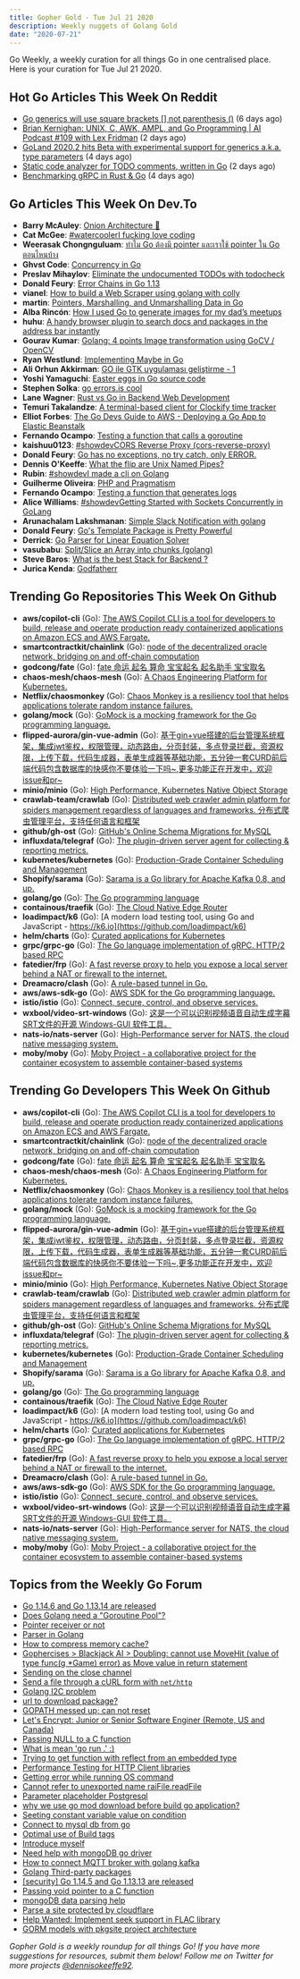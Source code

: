 ```yaml
---
title: Gopher Gold - Tue Jul 21 2020
description: Weekly nuggets of Golang Gold
date: "2020-07-21"
---
```


Go Weekly, a weekly curation for all things Go in one centralised place. Here is your curation for Tue Jul 21 2020.

## Hot Go Articles This Week On Reddit

- [Go generics will use square brackets [] not parenthesis ()](https://www.reddit.com/r/golang/comments/hrce8e/go_generics_will_use_square_brackets_not/) (6 days ago)
- [Brian Kernighan: UNIX, C, AWK, AMPL, and Go Programming | AI Podcast #109 with Lex Fridman](https://www.reddit.com/r/golang/comments/htwr7e/brian_kernighan_unix_c_awk_ampl_and_go/) (2 days ago)
- [GoLand 2020.2 hits Beta with experimental support for generics a.k.a. type parameters](https://www.reddit.com/r/golang/comments/hsgx4r/goland_20202_hits_beta_with_experimental_support/) (4 days ago)
- [Static code analyzer for TODO comments, written in Go](https://www.reddit.com/r/golang/comments/htkvik/static_code_analyzer_for_todo_comments_written_in/) (2 days ago)
- [Benchmarking gRPC in Rust & Go](https://www.reddit.com/r/golang/comments/hs7rp4/benchmarking_grpc_in_rust_go/) (4 days ago)

## Go Articles This Week On Dev.To

- **Barry McAuley**: [Onion Architecture 🧅](https://dev.to/barrymcauley/onion-architecture-3fgl)
- **Cat McGee**: [#watercoolerI fucking love coding](https://dev.to/catmcgeecode/i-fucking-love-coding-3fkk)
- **Weerasak Chongnguluam**: [ทำไม Go ต้องมี pointer และเราใช้ pointer ใน Go ตอนไหนบ้าง](https://dev.to/iporsut/go-pointer-pointer-go-3212)
- **Ghvst Code**: [Concurrency in Go](https://dev.to/ghvstcode/concurrency-in-go-39ig)
- **Preslav Mihaylov**: [Eliminate the undocumented TODOs with todocheck](https://dev.to/pmihaylov/eliminate-the-undocumented-todos-with-todocheck-2a16)
- **Donald Feury**: [Error Chains in Go 1.13](https://dev.to/dak425/error-chains-in-go-1-13-and)
- **vianel**: [How to build a Web Scraper using golang with colly](https://dev.to/vianeltxt/how-to-build-a-web-scraper-using-golang-with-colly-18lh)
- **martin**: [Pointers, Marshalling, and Unmarshalling Data in Go](https://dev.to/spindriftboi/pointers-marshalling-and-unmarshalling-data-in-go-2p39)
- **Alba Rincón**: [How I used Go to generate images for my dad’s meetups](https://dev.to/typeform/image-generation-in-go-3bpi)
- **huhu**: [A handy browser plugin to search docs and packages in the address bar instantly](https://dev.to/_huhuio/a-handy-browser-plugin-to-search-docs-and-packages-in-the-address-bar-instantly-56lm)
- **Gourav Kumar**: [Golang: 4 points Image transformation using GoCV / OpenCV](https://dev.to/gkumarau/golang-4-points-image-transformation-using-gocv-opencv-2lkb)
- **Ryan Westlund**: [Implementing Maybe in Go](https://dev.to/yujiri8/implementing-maybe-in-go-124l)
- **Ali Orhun Akkirman**: [GO ile GTK uygulaması geliştirme - 1](https://dev.to/aciklab/go-ile-gtk-uygulamasi-gelistirme-1-jp5)
- **Yoshi Yamaguchi**: [Easter eggs in Go source code](https://dev.to/ymotongpoo/easter-eggs-in-go-source-code-2l02)
- **Stephen Solka**: [go errors.is cool](https://dev.to/trashhalo/go-errors-is-cool-eng)
- **Lane Wagner**: [Rust vs Go in Backend Web Development](https://dev.to/wagslane/rust-vs-go-in-backend-web-development-1n6k)
- **Temuri Takalandze**: [A terminal-based client for Clockify time tracker](https://dev.to/abgeo/a-terminal-based-client-for-clockify-time-tracker-1f4k)
- **Elliot Forbes**: [The Go Devs Guide to AWS - Deploying a Go App to Elastic Beanstalk](https://dev.to/elliotforbes/the-go-devs-guide-to-aws-deploying-a-go-app-to-elastic-beanstalk-230l)
- **Fernando Ocampo**: [Testing a function that calls a goroutine](https://dev.to/fernandoocampo/testing-a-function-that-calls-a-goroutine-496k)
- **kaishuu0123**: [#showdevCORS Reverse Proxy (cors-reverse-proxy)](https://dev.to/kaishuu0123/cors-reverse-proxy-cors-reverse-proxy-7gd)
- **Donald Feury**: [Go has no exceptions, no try catch, only ERROR.](https://dev.to/dak425/go-has-no-exceptions-no-try-catch-only-error-33i9)
- **Dennis O'Keeffe**: [What the flip are Unix Named Pipes?](https://dev.to/okeeffed/what-the-flip-are-unix-named-pipes-48ja)
- **Rubin**: [#showdevI made a cli on Golang](https://dev.to/rubiin/i-made-my-first-cli-on-golang-2o73)
- **Guilherme Oliveira**: [PHP and Pragmatism](https://dev.to/gosantos/php-and-pragmatism-1kfl)
- **Fernando Ocampo**: [Testing a function that generates logs](https://dev.to/fernandoocampo/testing-a-function-that-generates-logs-1glk)
- **Alice Williams**: [#showdevGetting Started with Sockets Concurrently in GoLang](https://dev.to/alicewilliamstech/getting-started-with-sockets-in-golang-2j66)
- **Arunachalam Lakshmanan**: [Simple Slack Notification with golang](https://dev.to/arunx2/simple-slack-notification-with-golang-55i2)
- **Donald Feury**: [Go's Template Package is Pretty Powerful](https://dev.to/dak425/go-s-template-package-is-pretty-powerful-36dc)
- **Derrick**: [Go Parser for Linear Equation Solver](https://dev.to/dt3zr/go-parser-for-linear-equation-solver-oh6)
- **vasubabu**: [Split/Slice an Array into chunks (golang)](https://dev.to/jinagamvasubabu/split-array-into-chunks-in-golang-40n)
- **Steve Baros**: [What is the best Stack for Backend ?](https://dev.to/stevebaros/what-is-the-best-stack-for-backend-g3b)
- **Jurica Kenda**: [Godfatherr](https://dev.to/juricakenda/godfatherr-1bpj)

## Trending Go Repositories This Week On Github

- **aws/copilot-cli** (Go): [The AWS Copilot CLI is a tool for developers to build, release and operate production ready containerized applications on Amazon ECS and AWS Fargate.](https://github.com/aws/copilot-cli)
- **smartcontractkit/chainlink** (Go): [node of the decentralized oracle network, bridging on and off-chain computation](https://github.com/smartcontractkit/chainlink)
- **godcong/fate** (Go): [fate 命运 起名 算命 宝宝起名 起名助手 宝宝取名](https://github.com/godcong/fate)
- **chaos-mesh/chaos-mesh** (Go): [A Chaos Engineering Platform for Kubernetes.](https://github.com/chaos-mesh/chaos-mesh)
- **Netflix/chaosmonkey** (Go): [Chaos Monkey is a resiliency tool that helps applications tolerate random instance failures.](https://github.com/Netflix/chaosmonkey)
- **golang/mock** (Go): [GoMock is a mocking framework for the Go programming language.](https://github.com/golang/mock)
- **flipped-aurora/gin-vue-admin** (Go): [基于gin+vue搭建的后台管理系统框架，集成jwt鉴权，权限管理，动态路由，分页封装，多点登录拦截，资源权限，上传下载，代码生成器，表单生成器等基础功能，五分钟一套CURD前后端代码包含数据库的快感你不要体验一下吗~,更多功能正在开发中，欢迎issue和pr~](https://github.com/flipped-aurora/gin-vue-admin)
- **minio/minio** (Go): [High Performance, Kubernetes Native Object Storage](https://github.com/minio/minio)
- **crawlab-team/crawlab** (Go): [Distributed web crawler admin platform for spiders management regardless of languages and frameworks. 分布式爬虫管理平台，支持任何语言和框架](https://github.com/crawlab-team/crawlab)
- **github/gh-ost** (Go): [GitHub's Online Schema Migrations for MySQL](https://github.com/github/gh-ost)
- **influxdata/telegraf** (Go): [The plugin-driven server agent for collecting & reporting metrics.](https://github.com/influxdata/telegraf)
- **kubernetes/kubernetes** (Go): [Production-Grade Container Scheduling and Management](https://github.com/kubernetes/kubernetes)
- **Shopify/sarama** (Go): [Sarama is a Go library for Apache Kafka 0.8, and up.](https://github.com/Shopify/sarama)
- **golang/go** (Go): [The Go programming language](https://github.com/golang/go)
- **containous/traefik** (Go): [The Cloud Native Edge Router](https://github.com/containous/traefik)
- **loadimpact/k6** (Go): [A modern load testing tool, using Go and JavaScript - https://k6.io](https://github.com/loadimpact/k6)
- **helm/charts** (Go): [Curated applications for Kubernetes](https://github.com/helm/charts)
- **grpc/grpc-go** (Go): [The Go language implementation of gRPC. HTTP/2 based RPC](https://github.com/grpc/grpc-go)
- **fatedier/frp** (Go): [A fast reverse proxy to help you expose a local server behind a NAT or firewall to the internet.](https://github.com/fatedier/frp)
- **Dreamacro/clash** (Go): [A rule-based tunnel in Go.](https://github.com/Dreamacro/clash)
- **aws/aws-sdk-go** (Go): [AWS SDK for the Go programming language.](https://github.com/aws/aws-sdk-go)
- **istio/istio** (Go): [Connect, secure, control, and observe services.](https://github.com/istio/istio)
- **wxbool/video-srt-windows** (Go): [这是一个可以识别视频语音自动生成字幕SRT文件的开源 Windows-GUI 软件工具。](https://github.com/wxbool/video-srt-windows)
- **nats-io/nats-server** (Go): [High-Performance server for NATS, the cloud native messaging system.](https://github.com/nats-io/nats-server)
- **moby/moby** (Go): [Moby Project - a collaborative project for the container ecosystem to assemble container-based systems](https://github.com/moby/moby)

## Trending Go Developers This Week On Github

- **aws/copilot-cli** (Go): [The AWS Copilot CLI is a tool for developers to build, release and operate production ready containerized applications on Amazon ECS and AWS Fargate.](https://github.com/aws/copilot-cli)
- **smartcontractkit/chainlink** (Go): [node of the decentralized oracle network, bridging on and off-chain computation](https://github.com/smartcontractkit/chainlink)
- **godcong/fate** (Go): [fate 命运 起名 算命 宝宝起名 起名助手 宝宝取名](https://github.com/godcong/fate)
- **chaos-mesh/chaos-mesh** (Go): [A Chaos Engineering Platform for Kubernetes.](https://github.com/chaos-mesh/chaos-mesh)
- **Netflix/chaosmonkey** (Go): [Chaos Monkey is a resiliency tool that helps applications tolerate random instance failures.](https://github.com/Netflix/chaosmonkey)
- **golang/mock** (Go): [GoMock is a mocking framework for the Go programming language.](https://github.com/golang/mock)
- **flipped-aurora/gin-vue-admin** (Go): [基于gin+vue搭建的后台管理系统框架，集成jwt鉴权，权限管理，动态路由，分页封装，多点登录拦截，资源权限，上传下载，代码生成器，表单生成器等基础功能，五分钟一套CURD前后端代码包含数据库的快感你不要体验一下吗~,更多功能正在开发中，欢迎issue和pr~](https://github.com/flipped-aurora/gin-vue-admin)
- **minio/minio** (Go): [High Performance, Kubernetes Native Object Storage](https://github.com/minio/minio)
- **crawlab-team/crawlab** (Go): [Distributed web crawler admin platform for spiders management regardless of languages and frameworks. 分布式爬虫管理平台，支持任何语言和框架](https://github.com/crawlab-team/crawlab)
- **github/gh-ost** (Go): [GitHub's Online Schema Migrations for MySQL](https://github.com/github/gh-ost)
- **influxdata/telegraf** (Go): [The plugin-driven server agent for collecting & reporting metrics.](https://github.com/influxdata/telegraf)
- **kubernetes/kubernetes** (Go): [Production-Grade Container Scheduling and Management](https://github.com/kubernetes/kubernetes)
- **Shopify/sarama** (Go): [Sarama is a Go library for Apache Kafka 0.8, and up.](https://github.com/Shopify/sarama)
- **golang/go** (Go): [The Go programming language](https://github.com/golang/go)
- **containous/traefik** (Go): [The Cloud Native Edge Router](https://github.com/containous/traefik)
- **loadimpact/k6** (Go): [A modern load testing tool, using Go and JavaScript - https://k6.io](https://github.com/loadimpact/k6)
- **helm/charts** (Go): [Curated applications for Kubernetes](https://github.com/helm/charts)
- **grpc/grpc-go** (Go): [The Go language implementation of gRPC. HTTP/2 based RPC](https://github.com/grpc/grpc-go)
- **fatedier/frp** (Go): [A fast reverse proxy to help you expose a local server behind a NAT or firewall to the internet.](https://github.com/fatedier/frp)
- **Dreamacro/clash** (Go): [A rule-based tunnel in Go.](https://github.com/Dreamacro/clash)
- **aws/aws-sdk-go** (Go): [AWS SDK for the Go programming language.](https://github.com/aws/aws-sdk-go)
- **istio/istio** (Go): [Connect, secure, control, and observe services.](https://github.com/istio/istio)
- **wxbool/video-srt-windows** (Go): [这是一个可以识别视频语音自动生成字幕SRT文件的开源 Windows-GUI 软件工具。](https://github.com/wxbool/video-srt-windows)
- **nats-io/nats-server** (Go): [High-Performance server for NATS, the cloud native messaging system.](https://github.com/nats-io/nats-server)
- **moby/moby** (Go): [Moby Project - a collaborative project for the container ecosystem to assemble container-based systems](https://github.com/moby/moby)

## Topics from the Weekly Go Forum

- [Go 1.14.6 and Go 1.13.14 are released](https://forum.golangbridge.org/t/go-1-14-6-and-go-1-13-14-are-released/19795)
- [Does Golang need a "Goroutine Pool"?](https://forum.golangbridge.org/t/does-golang-need-a-goroutine-pool/19769)
- [Pointer receiver or not](https://forum.golangbridge.org/t/pointer-receiver-or-not/19826)
- [Parser in Golang](https://forum.golangbridge.org/t/parser-in-golang/19831)
- [How to compress memory cache?](https://forum.golangbridge.org/t/how-to-compress-memory-cache/19783)
- [Gophercises > Blackjack AI > Doubling: cannot use MoveHit (value of type func(g *Game) error) as Move value in return statement](https://forum.golangbridge.org/t/gophercises-blackjack-ai-doubling-cannot-use-movehit-value-of-type-func-g-game-error-as-move-value-in-return-statement/19749)
- [Sending on the close channel](https://forum.golangbridge.org/t/sending-on-the-close-channel/19762)
- [Send a file through a cURL form with `net/http`](https://forum.golangbridge.org/t/send-a-file-through-a-curl-form-with-net-http/19815)
- [Golang I2C problem](https://forum.golangbridge.org/t/golang-i2c-problem/19775)
- [url to download package?](https://forum.golangbridge.org/t/url-to-download-package/19811)
- [GOPATH messed up; can not reset](https://forum.golangbridge.org/t/gopath-messed-up-can-not-reset/19806)
- [Let's Encrypt: Junior or Senior Software Enginer (Remote, US and Canada)](https://forum.golangbridge.org/t/lets-encrypt-junior-or-senior-software-enginer-remote-us-and-canada/19758)
- [Passing NULL to a C function](https://forum.golangbridge.org/t/passing-null-to-a-c-function/19752)
- [What is mean 'go run .' :)](https://forum.golangbridge.org/t/what-is-mean-go-run/19827)
- [Trying to get function with reflect from an embedded type](https://forum.golangbridge.org/t/trying-to-get-function-with-reflect-from-an-embedded-type/19777)
- [Performance Testing for HTTP Client libraries](https://forum.golangbridge.org/t/performance-testing-for-http-client-libraries/19821)
- [Getting error while running OS command](https://forum.golangbridge.org/t/getting-error-while-running-os-command/19840)
- [Cannot refer to unexported name raiFile.readFile](https://forum.golangbridge.org/t/cannot-refer-to-unexported-name-raifile-readfile/19770)
- [Parameter placeholder Postgresql](https://forum.golangbridge.org/t/parameter-placeholder-postgresql/19751)
- [why we use go mod download before build go application?](https://forum.golangbridge.org/t/why-we-use-go-mod-download-before-build-go-application/19813)
- [Seeting constant variable value on condition](https://forum.golangbridge.org/t/seeting-constant-variable-value-on-condition/19792)
- [Connect to mysql db from go](https://forum.golangbridge.org/t/connect-to-mysql-db-from-go/19838)
- [Optimal use of Build tags](https://forum.golangbridge.org/t/optimal-use-of-build-tags/19791)
- [Introduce myself](https://forum.golangbridge.org/t/introduce-myself/19768)
- [Need help with mongoDB go driver](https://forum.golangbridge.org/t/need-help-with-mongodb-go-driver/19773)
- [How to connect MQTT broker with golang kafka](https://forum.golangbridge.org/t/how-to-connect-mqtt-broker-with-golang-kafka/19799)
- [Golang Third-party packages](https://forum.golangbridge.org/t/golang-third-party-packages/19833)
- [[security] Go 1.14.5 and Go 1.13.13 are released](https://forum.golangbridge.org/t/security-go-1-14-5-and-go-1-13-13-are-released/19761)
- [Passing void pointer to a C function](https://forum.golangbridge.org/t/passing-void-pointer-to-a-c-function/19848)
- [mongoDB data parsing help](https://forum.golangbridge.org/t/mongodb-data-parsing-help/19771)
- [Parse a site protected by cloudflare](https://forum.golangbridge.org/t/parse-a-site-protected-by-cloudflare/19844)
- [Help Wanted: Implement seek support in FLAC library](https://forum.golangbridge.org/t/help-wanted-implement-seek-support-in-flac-library/19759)
- [GORM models with pkgsite project architecture](https://forum.golangbridge.org/t/gorm-models-with-pkgsite-project-architecture/19847)

_Gopher Gold is a weekly roundup for all things Go! If you have more suggestions for resources, submit them below! Follow me on Twitter for more projects [@dennisokeeffe92](https://twitter.com/dennisokeeffe92)._